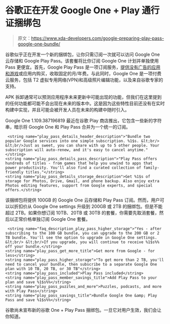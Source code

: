 # 谷歌正在开发 Google One + Play 通行证捆绑包

> 原文：<https://www.xda-developers.com/google-preparing-play-pass-google-one-bundle/>

谷歌似乎正在开发一个新的捆绑包，让你只需订阅一次就可以访问 Google One 云存储和 Google Play Pass。该套餐将比你订阅 Google One 计划并单独使用 Pass 更便宜。首先，Google Play Pass 是一项订阅服务，[提供没有广告的应用和游戏](https://www.xda-developers.com/google-play-pass-monthly-subscription-store-apps-games/)或应用内购买，收取固定的月/年费。与此同时，Google One 是一项付费云服务，包括 T2 虚拟专用网络(VPN)和高级照片编辑功能，以及来自谷歌专家的支持。

APK 拆卸通常可以预测应用程序未来更新中可能出现的功能，但我们在这里提到的任何功能都可能不会出现在未来的版本中。这是因为这些特性目前还没有在实时构建中实现，并且可能会被开发人员在未来的构建中随时引入。

Google One 1.109.387196819 最近在谷歌 Play 商店推出，它包含一些新的字符串，暗示将 Google One 和 Play Pass 合并为一个统一的订阅。

```
 <string name="play_pass_details_header_description">"Bundle two popular Google services into one simple subscription. %1$s. &lt;br/> &lt;br/>Just as sweet, you can share with up to 5 other people. Your subscription will auto-renew, and it's easy to cancel anytime."</string>
<string name="play_pass_details_pass_description">"Play Pass offers hundreds of titles - from games that help you unwind to apps that power productivity. You'll also find a curated collection of family-friendly titles."</string>
<string name="play_pass_details_storage_description">Get %1$s of storage for Photos, Drive, Gmail, and phone backup. Also enjoy extra Photos editing features, support from Google experts, and special offers.</string> 
```

该捆绑包将提供 100GB 的 Google One 云存储和 Play Pass 订阅。然而，用户可以以折扣价从 Google One settings 升级到 200GB 或 2TB 的捆绑包。但是不能超过 2TB。如果你想订阅 10TB、20TB 或 30TB 的套餐，你需要先取消套餐，然后以正常价格单独订阅 Google One 套餐。

```
 <string name="faq_description_play_pass_higher_storage">"Yes - after subscribing to the 100 GB bundle, you can upgrade to the 200 GB or 2 TB bundle. You'll see the option to upgrade in Google One settings. &lt;br/> &lt;br/>If you upgrade, you will continue to receive %1$s%% off your bundle.</string>
<string name="play_pass_get_more_title">Get more from Google - for less</string>
<string name="play_pass_higher_storage">"To get more than 2 TB, you'll need to cancel your bundle, then subscribe to a separate Google One plan with 10 TB, 20 TB, or 30 TB"</string>
<string name="play_pass_included">Play Pass included</string>
<string name="play_pass_member_savings_title">Add Play Pass to your plan and save %1$s%%</string>
<string name="play_pass_puzzles_and_more">Puzzles, podcasts, and more with Play Pass</string>
<string name="play_pass_savings_title">Bundle Google One &amp; Play Pass and save %1$s%%</string> 
```

谷歌尚未宣布新的谷歌 One + Play Pass 捆绑包。一旦它对用户生效，我们会让你知道。